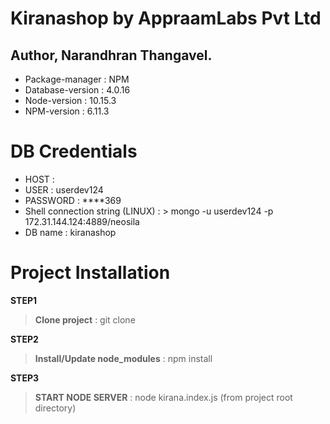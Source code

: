 # Kiranashop by AppraamLabs Pvt Ltd
## Author, Narandhran Thangavel.
* Package-manager : NPM
* Database-version : 4.0.16
* Node-version : 10.15.3
* NPM-version : 6.11.3

# DB Credentials 
* HOST : 
* USER : userdev124
* PASSWORD : ****369
* Shell connection string (LINUX) :  > mongo -u userdev124 -p <password> 172.31.144.124:4889/neosila  
* DB name : kiranashop

# Project Installation

**STEP1**
> **Clone project** :  git clone

**STEP2**
> **Install/Update node_modules** : npm install

**STEP3**
> **START NODE SERVER** : node kirana.index.js
(from project root directory)

